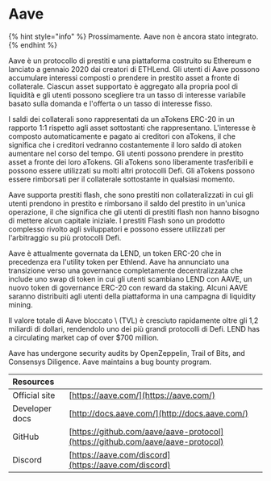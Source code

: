 # Aave

{% hint style="info" %}
Prossimamente. Aave non è ancora stato integrato.
{% endhint %}

Aave è un protocollo di prestiti e una piattaforma costruito su Ethereum e lanciato a gennaio 2020 dai creatori di ETHLend. Gli utenti di Aave possono accumulare interessi composti o prendere in prestito asset a fronte di collaterale. Ciascun asset supportato è aggregato alla propria pool di liquidità e gli utenti possono scegliere tra un tasso di interesse variabile basato sulla domanda e l'offerta o un tasso di interesse fisso.

I saldi dei collaterali sono rappresentati da un aTokens ERC-20 in un rapporto 1:1 rispetto agli asset sottostanti che rappresentano. L'interesse è composto automaticamente e pagato ai creditori con aTokens, il che significa che i creditori vedranno costantemente il loro saldo di atoken aumentare nel corso del tempo. Gli utenti possono prendere in prestito asset a fronte dei loro aTokens. Gli aTokens sono liberamente trasferibili e possono essere utilizzati su molti altri protocolli Defi. Gli aTokens possono essere rimborsati per il collaterale sottostante in qualsiasi momento.

Aave supporta prestiti flash, che sono prestiti non collateralizzati in cui gli utenti prendono in prestito e rimborsano il saldo del prestito in un'unica operazione, il che significa che gli utenti di prestiti flash non hanno bisogno di mettere alcun capitale iniziale. I prestiti Flash sono un prodotto complesso rivolto agli sviluppatori e possono essere utilizzati per l'arbitraggio su più protocolli Defi.

Aave è attualmente governata da LEND, un token ERC-20 che in precedenza era l'utility token per Ethlend. Aave ha annunciato una transizione verso una governance completamente decentralizzata che include uno swap di token in cui gli utenti scambiano LEND con AAVE, un nuovo token di governance ERC-20 con reward da staking. Alcuni AAVE saranno distribuiti agli utenti della piattaforma in una campagna di liquidity mining.

Il valore totale di Aave bloccato \ (TVL\) è cresciuto rapidamente oltre gli 1,2 miliardi di dollari, rendendolo uno dei più grandi protocolli di Defi. LEND has a circulating market cap of over $700 million.

Aave has undergone security audits by OpenZeppelin, Trail of Bits, and Consensys Diligence. Aave maintains a bug bounty program.

| Resources      |                                                                                |
|:-------------- |:------------------------------------------------------------------------------ |
| Official site  | [https://aave.com/](https://aave.com/)                                         |
| Developer docs | [http://docs.aave.com/](http://docs.aave.com/)                                 |
| GitHub         | [https://github.com/aave/aave-protocol](https://github.com/aave/aave-protocol) |
| Discord        | [https://aave.com/discord](https://aave.com/discord)                           |


